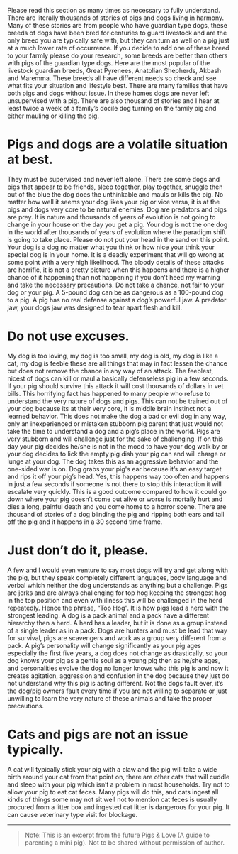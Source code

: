 <!-- TITLE: Pigs And Dogs -->
<!-- SUBTITLE: By Scott R. Murdock -->

Please read this section as many times as necessary to fully understand. There are literally thousands of stories of pigs and dogs living in harmony. Many of these stories are from people who have guardian type dogs, these breeds of dogs have been bred for centuries to guard livestock and are the only breed you are typically safe with, but they can turn as well on a pig just at a much lower rate of occurrence. If you decide to add one of these breed to your farmly please do your research, some breeds are better than others with pigs of the guardian type dogs. Here are the most popular of the livestock guardian breeds, Great Pyrenees, Anatolian Shepherds, Akbash and Maremma. These breeds all have different needs so check and see what fits your situation and lifestyle best. There are many families that have both pigs and dogs without issue. In these homes dogs are never left unsupervised with a pig. There are also thousand of stories and I hear at least twice a week of a family’s docile dog turning on the family pig and either mauling or killing the pig.

# Pigs and dogs are a volatile situation at best.
They must be supervised and never left alone. There are some dogs and pigs that appear to be friends, sleep together, play together, snuggle then out of the blue the dog does the unthinkable and mauls or kills the pig. No matter how well it seems your dog likes your pig or vice versa, it is at the pigs and dogs very core to be natural enemies. Dog are predators and pigs are prey. It is nature and thousands of years of evolution is not going to change in your house on the day you get a pig. Your dog is not the one dog in the world after thousands of years of evolution where the paradigm shift is going to take place. Please do not put your head in the sand on this point. Your dog is a dog no matter what you think or how nice your think your special dog is in your home. It is a deadly experiment that will go wrong at some point with a very high likelihood. The bloody details of these attacks are horrific, it is not a pretty picture when this happens and there is a higher chance of it happening than not happening if you don’t heed my warning and take the necessary precautions. Do not take a chance, not fair to your dog or your pig. A 5-pound dog can be as dangerous as a 100-pound dog to a pig. A pig has no real defense against a dog’s powerful jaw. A predator jaw, your dogs jaw was designed to tear apart flesh and kill.

# Do not use excuses.
My dog is too loving, my dog is too small, my dog is old, my dog is like a cat, my dog is feeble these are all things that may in fact lessen the chance but does not remove the chance in any way of an attack. The feeblest, nicest of dogs can kill or maul a basically defenseless pig in a few seconds. If your pig should survive this attack it will cost thousands of dollars in vet bills. This horrifying fact has happened to many people who refuse to understand the very nature of dogs and pigs. This can not be trained out of your dog because its at their very core, it is middle brain instinct not a learned behavior. This does not make the dog a bad or evil dog in any way, only an inexperienced or mistaken stubborn pig parent that just would not take the time to understand a dog and a pig’s place in the world. Pigs are very stubborn and will challenge just for the sake of challenging. If on this day your pig decides he/she is not in the mood to have your dog walk by or your dog decides to lick the empty pig dish your pig can and will charge or lunge at your dog. The dog takes this as an aggressive behavior and the one-sided war is on. Dog grabs your pig's ear because it’s an easy target and rips it off your pig’s head. Yes, this happens way too often and happens in just a few seconds if someone is not there to stop this interaction it will escalate very quickly. This is a good outcome compared to how it could go down where your pig doesn’t come out alive or worse is mortally hurt and dies a long, painful death and you come home to a horror scene. There are thousand of stories of a dog blinding the pig and ripping both ears and tail off the pig and it happens in a 30 second time frame.

# Just don’t do it, please.
A few and I would even venture to say most dogs will try and get along with the pig, but they speak completely different languages, body language and verbal which neither the dog understands as anything but a challenge. Pigs are jerks and are always challenging for top hog keeping the strongest hog in the top position and even with illness this will be challenged in the herd repeatedly. Hence the phrase, “Top Hog”. It is how pigs lead a herd with the strongest leading. A dog is a pack animal and a pack have a different hierarchy then a herd. A herd has a leader, but it is done as a group instead of a single leader as in a pack. Dogs are hunters and must be lead that way for survival, pigs are scavengers and work as a group very different from a pack. A pig’s personality will change significantly as your pig ages especially the first five years, a dog does not change as drastically, so your dog knows your pig as a gentle soul as a young pig then as he/she ages, and personalities evolve the dog no longer knows who this pig is and now it creates agitation, aggression and confusion in the dog because they just do not understand why this pig is acting different. Not the dogs fault ever, it’s the dog/pig owners fault every time if you are not willing to separate or just unwilling to learn the very nature of these animals and take the proper precautions.

# Cats and pigs are not an issue typically.
A cat will typically stick your pig with a claw and the pig will take a wide birth around your cat from that point on, there are other cats that will cuddle and sleep with your pig which isn’t a problem in most households. Try not to allow your pig to eat cat feces. Many pigs will do this, and cats ingest all kinds of things some may not sit well not to mention cat feces is usually procured from a litter box and ingested cat litter is dangerous for your pig. It can cause veterinary type visit for blockage.

---

> Note: This is an excerpt from the future Pigs & Love (A guide to parenting a mini pig). Not to be shared without permission of author.